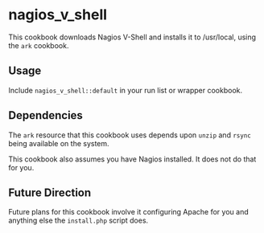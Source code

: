 # nagios_v_shell

This cookbook downloads Nagios V-Shell and installs it to /usr/local, using the `ark` cookbook.

## Usage

Include `nagios_v_shell::default` in your run list or wrapper cookbook.

## Dependencies

The `ark` resource that this cookbook uses depends upon `unzip` and `rsync` being available on the system.

This cookbook also assumes you have Nagios installed. It does not do that for you.

## Future Direction

Future plans for this cookbook involve it configuring Apache for you and anything else the `install.php` script does.
